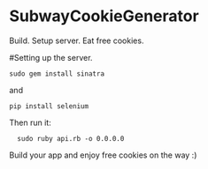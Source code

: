 # SubwayCookieGenerator
Build. Setup server. Eat free cookies.




#Setting up the server.

```
sudo gem install sinatra
```
and 
```
pip install selenium
```

Then run it: 
```
  sudo ruby api.rb -o 0.0.0.0
```

Build your app and enjoy free cookies on the way :) 
